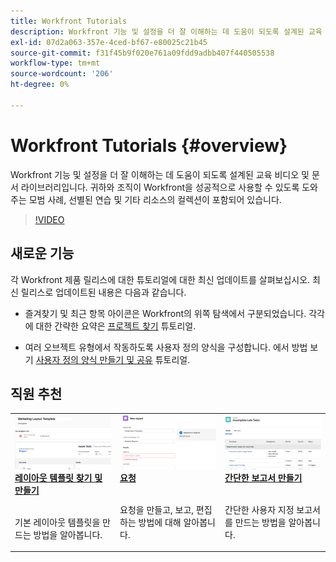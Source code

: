 ```yaml
---
title: Workfront Tutorials
description: Workfront 기능 및 설정을 더 잘 이해하는 데 도움이 되도록 설계된 교육 비디오 및 문서 라이브러리입니다.  귀하와 조직이 Workfront을 성공적으로 사용할 수 있도록 도와주는 모범 사례, 선별된 연습 및 기타 리소스의 컬렉션이 포함되어 있습니다.
exl-id: 07d2a063-357e-4ced-bf67-e80025c21b45
source-git-commit: f31f45b9f020e761a09fdd9adbb407f440505538
workflow-type: tm+mt
source-wordcount: '206'
ht-degree: 0%

---
```


# Workfront Tutorials {#overview}

Workfront 기능 및 설정을 더 잘 이해하는 데 도움이 되도록 설계된 교육 비디오 및 문서 라이브러리입니다.  귀하와 조직이 Workfront을 성공적으로 사용할 수 있도록 도와주는 모범 사례, 선별된 연습 및 기타 리소스의 컬렉션이 포함되어 있습니다.

>[!VIDEO](https://video.tv.adobe.com/v/335063/?quality=12)

<!-- 

This is the landing page of the user guide. It should be the first list item in the TOC.md file. 
See other user landing pages to get ideas. 

-->

<div id="whats-new-section">

## 새로운 기능

각 Workfront 제품 릴리스에 대한 튜토리얼에 대한 최신 업데이트를 살펴보십시오. 최신 릴리스로 업데이트된 내용은 다음과 같습니다.

* 즐겨찾기 및 최근 항목 아이콘은 Workfront의 위쪽 탐색에서 구분되었습니다. 각각에 대한 간략한 요약은 <a href="/help/manage-work/projects/find-projects.md">프로젝트 찾기</a> 튜토리얼.

* 여러 오브젝트 유형에서 작동하도록 사용자 정의 양식을 구성합니다. 에서 방법 보기 <a href="/help/custom-data/custom-forms/custom-forms-creating-and-sharing-a-custom-form.md">사용자 정의 양식 만들기 및 공유</a> 튜토리얼.

</div>

<div id="recs-overview-body-1"></div>
<div id="recs-overview-body-2"></div>
<div id="recs-overview-body-3"></div>
<div id="recs-overview-body-4"></div>
<div id="recs-overview-body-5"></div>
<div id="recs-overview-body-6"></div>

<div id="staff-picks-section">

## 직원 추천

<table>
  <tr>
   <td>
      <a href="/help/administration-and-setup/layout-templates/find-layout-templates.md">
      <img alt="레이아웃 템플릿 찾기 및 만들기" src="./assets/ltemp_01.png"/>
      </a>
      <div>
         <a href="/help/administration-and-setup/layout-templates/find-layout-templates.md"><strong>레이아웃 템플릿 찾기 및 만들기</strong></a>
<!----         <br/><em>foo</em> --->
      </div>
      <p>
        <br/>
         기본 레이아웃 템플릿을 만드는 방법을 알아봅니다.
      </p>
    </td>
   <td>
      <a href="/help/manage-work/issues-requests/make-a-request.md">
      <img alt="요청" src="./assets/nrequest_01.png"/>
      </a>
      <div>
         <a href="/help/manage-work/issues-requests/make-a-request.md"><strong>요청</strong></a>
<!----         <br/><em>foo</em> --->
      </div>
      <p>
      <br/>
         요청을 만들고, 보고, 편집하는 방법에 대해 알아봅니다.
      </p>

<td>
      <a href="/help/reporting/basic-reporting/create-a-simple-report.md">
      <img alt="간단한 보고서 만들기" src="./assets/sreport_01.png"/>
      </a>
      <div>
         <a href="/help/reporting/basic-reporting/create-a-simple-report.md"><strong>간단한 보고서 만들기</strong></a>
<!----         <br/><em>foo</em> --->
      </div>
      <p>
        <br/>
         간단한 사용자 지정 보고서를 만드는 방법을 알아봅니다.
      </p>
    </td>
  </tr>
</table>

</div>